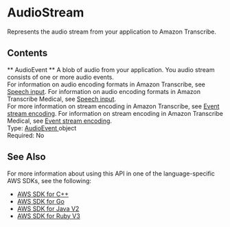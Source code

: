 # AudioStream<a name="API_streaming_AudioStream"></a>

Represents the audio stream from your application to Amazon Transcribe\.

## Contents<a name="API_streaming_AudioStream_Contents"></a>

 ** AudioEvent **   <a name="transcribe-Type-streaming_AudioStream-AudioEvent"></a>
A blob of audio from your application\. You audio stream consists of one or more audio events\.  
For information on audio encoding formats in Amazon Transcribe, see [Speech input](https://docs.aws.amazon.com/transcribe/latest/dg/input.html)\. For information on audio encoding formats in Amazon Transcribe Medical, see [Speech input](https://docs.aws.amazon.com/transcribe/latest/dg/input-med.html)\.  
For more information on stream encoding in Amazon Transcribe, see [Event stream encoding](https://docs.aws.amazon.com/transcribe/latest/dg/event-stream.html)\. For information on stream encoding in Amazon Transcribe Medical, see [Event stream encoding](https://docs.aws.amazon.com/transcribe/latest/dg/event-stream-med.html)\.  
Type: [ AudioEvent ](API_streaming_AudioEvent.md) object  
Required: No

## See Also<a name="API_streaming_AudioStream_SeeAlso"></a>

For more information about using this API in one of the language\-specific AWS SDKs, see the following:
+  [ AWS SDK for C\+\+](https://docs.aws.amazon.com/goto/SdkForCpp/transcribe-streaming-2017-10-26/AudioStream) 
+  [ AWS SDK for Go](https://docs.aws.amazon.com/goto/SdkForGoV1/transcribe-streaming-2017-10-26/AudioStream) 
+  [ AWS SDK for Java V2](https://docs.aws.amazon.com/goto/SdkForJavaV2/transcribe-streaming-2017-10-26/AudioStream) 
+  [ AWS SDK for Ruby V3](https://docs.aws.amazon.com/goto/SdkForRubyV3/transcribe-streaming-2017-10-26/AudioStream) 